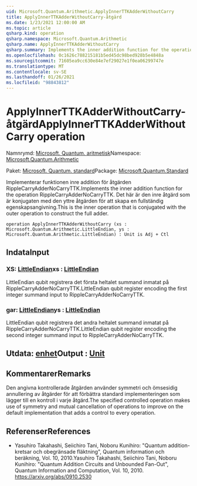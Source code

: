 ```yaml
---
uid: Microsoft.Quantum.Arithmetic.ApplyInnerTTKAdderWithoutCarry
title: ApplyInnerTTKAdderWithoutCarry-åtgärd
ms.date: 1/23/2021 12:00:00 AM
ms.topic: article
qsharp.kind: operation
qsharp.namespace: Microsoft.Quantum.Arithmetic
qsharp.name: ApplyInnerTTKAdderWithoutCarry
qsharp.summary: Implements the inner addition function for the operation RippleCarryAdderNoCarryTTK. This is the inner operation that is conjugated with the outer operation to construct the full adder.
ms.openlocfilehash: 0c1626c788215181b5ed45dc98bed928b5e4848a
ms.sourcegitcommit: 71605ea9cc630e84e7ef29027e1f0ea06299747e
ms.translationtype: MT
ms.contentlocale: sv-SE
ms.lasthandoff: 01/26/2021
ms.locfileid: "98843812"
---
```

# <a name="applyinnerttkadderwithoutcarry-operation"></a><span data-ttu-id="ed8fd-102">ApplyInnerTTKAdderWithoutCarry-åtgärd</span><span class="sxs-lookup"><span data-stu-id="ed8fd-102">ApplyInnerTTKAdderWithoutCarry operation</span></span>

<span data-ttu-id="ed8fd-103">Namnrymd: [Microsoft. Quantum. aritmetisk](xref:Microsoft.Quantum.Arithmetic)</span><span class="sxs-lookup"><span data-stu-id="ed8fd-103">Namespace: [Microsoft.Quantum.Arithmetic](xref:Microsoft.Quantum.Arithmetic)</span></span>

<span data-ttu-id="ed8fd-104">Paket: [Microsoft. Quantum. standard](https://nuget.org/packages/Microsoft.Quantum.Standard)</span><span class="sxs-lookup"><span data-stu-id="ed8fd-104">Package: [Microsoft.Quantum.Standard](https://nuget.org/packages/Microsoft.Quantum.Standard)</span></span>


<span data-ttu-id="ed8fd-105">Implementerar funktionen inre addition för åtgärden RippleCarryAdderNoCarryTTK.</span><span class="sxs-lookup"><span data-stu-id="ed8fd-105">Implements the inner addition function for the operation RippleCarryAdderNoCarryTTK.</span></span> <span data-ttu-id="ed8fd-106">Det här är den inre åtgärd som är konjugaten med den yttre åtgärden för att skapa en fullständig egenskapsangivning.</span><span class="sxs-lookup"><span data-stu-id="ed8fd-106">This is the inner operation that is conjugated with the outer operation to construct the full adder.</span></span>

```qsharp
operation ApplyInnerTTKAdderWithoutCarry (xs : Microsoft.Quantum.Arithmetic.LittleEndian, ys : Microsoft.Quantum.Arithmetic.LittleEndian) : Unit is Adj + Ctl
```


## <a name="input"></a><span data-ttu-id="ed8fd-107">Indata</span><span class="sxs-lookup"><span data-stu-id="ed8fd-107">Input</span></span>

### <a name="xs--littleendian"></a><span data-ttu-id="ed8fd-108">XS: [LittleEndian](xref:Microsoft.Quantum.Arithmetic.LittleEndian)</span><span class="sxs-lookup"><span data-stu-id="ed8fd-108">xs : [LittleEndian](xref:Microsoft.Quantum.Arithmetic.LittleEndian)</span></span>

<span data-ttu-id="ed8fd-109">LittleEndian qubit registrera det första heltalet summand inmatat på RippleCarryAdderNoCarryTTK.</span><span class="sxs-lookup"><span data-stu-id="ed8fd-109">LittleEndian qubit register encoding the first integer summand input to RippleCarryAdderNoCarryTTK.</span></span>


### <a name="ys--littleendian"></a><span data-ttu-id="ed8fd-110">gar: [LittleEndian](xref:Microsoft.Quantum.Arithmetic.LittleEndian)</span><span class="sxs-lookup"><span data-stu-id="ed8fd-110">ys : [LittleEndian](xref:Microsoft.Quantum.Arithmetic.LittleEndian)</span></span>

<span data-ttu-id="ed8fd-111">LittleEndian qubit registrera det andra heltalet summand inmatat på RippleCarryAdderNoCarryTTK.</span><span class="sxs-lookup"><span data-stu-id="ed8fd-111">LittleEndian qubit register encoding the second integer summand input to RippleCarryAdderNoCarryTTK.</span></span>



## <a name="output--unit"></a><span data-ttu-id="ed8fd-112">Utdata: [enhet](xref:microsoft.quantum.lang-ref.unit)</span><span class="sxs-lookup"><span data-stu-id="ed8fd-112">Output : [Unit](xref:microsoft.quantum.lang-ref.unit)</span></span>



## <a name="remarks"></a><span data-ttu-id="ed8fd-113">Kommentarer</span><span class="sxs-lookup"><span data-stu-id="ed8fd-113">Remarks</span></span>

<span data-ttu-id="ed8fd-114">Den angivna kontrollerade åtgärden använder symmetri och ömsesidig annullering av åtgärder för att förbättra standard implementeringen som lägger till en kontroll i varje åtgärd.</span><span class="sxs-lookup"><span data-stu-id="ed8fd-114">The specified controlled operation makes use of symmetry and mutual cancellation of operations to improve on the default implementation that adds a control to every operation.</span></span>

## <a name="references"></a><span data-ttu-id="ed8fd-115">Referenser</span><span class="sxs-lookup"><span data-stu-id="ed8fd-115">References</span></span>

- <span data-ttu-id="ed8fd-116">Yasuhiro Takahashi, Seiichiro Tani, Noboru Kunihiro: "Quantum addition-kretsar och obegränsade fläktning", Quantum information och beräkning, Vol. 10, 2010.</span><span class="sxs-lookup"><span data-stu-id="ed8fd-116">Yasuhiro Takahashi, Seiichiro Tani, Noboru Kunihiro: "Quantum Addition Circuits and Unbounded Fan-Out", Quantum Information and Computation, Vol. 10, 2010.</span></span>
  https://arxiv.org/abs/0910.2530
